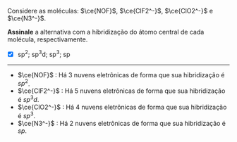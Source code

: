 Considere as moléculas: $\ce{NOF}$, $\ce{ClF2^-}$, $\ce{ClO2^-}$ e $\ce{N3^-}$.

**Assinale** a alternativa com a hibridização do átomo central de cada molécula, respectivamente.

- [x] $\mathrm{sp^2}$; $\mathrm{sp^3d}$; $\mathrm{sp^3}$; $\mathrm{sp}$

---

- $\ce{NOF}$ : Há 3 nuvens eletrônicas de forma que sua hibridização é $sp^2$.
- $\ce{ClF2^-}$ : Há 5 nuvens eletrônicas de forma que sua hibridização é $sp^3d$.
- $\ce{ClO2^-}$ : Há 4 nuvens eletrônicas de forma que sua hibridização é $sp^3$.
- $\ce{N3^-}$ : Há 2 nuvens eletrônicas de forma que sua hibridização é $sp$.


